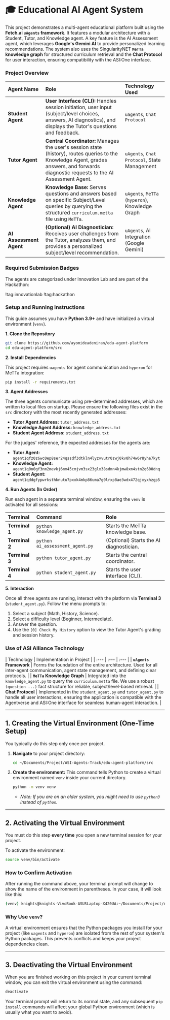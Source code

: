 # 🎓 Educational AI Agent System

This project demonstrates a multi-agent educational platform built using the **Fetch.ai `uAgents` framework**. It features a modular architecture with a Student, Tutor, and Knowledge agent. A key feature is the AI Assessment agent, which leverages **Google's Gemini AI** to provide personalized learning recommendations. The system also uses the SingularityNET **`MeTTa` knowledge graph** for structured curriculum retrieval and the **Chat Protocol** for user interaction, ensuring compatibility with the ASI:One interface.

### Project Overview

| Agent Name | Role | Technology Used |
| :--- | :--- | :--- |
| **Student Agent** | **User Interface (CLI):** Handles session initiation, user input (subject/level choices, answers, AI diagnostics), and displays the Tutor's questions and feedback. | `uagents`, `Chat Protocol` |
| **Tutor Agent** | **Central Coordinator:** Manages the user's session state (history), routes queries to the Knowledge Agent, grades answers, and forwards diagnostic requests to the AI Assessment Agent. | `uAgents`, `Chat Protocol`, State Management |
| **Knowledge Agent** | **Knowledge Base:** Serves questions and answers based on specific Subject/Level queries by querying the structured `curriculum.metta` file using `MeTTa`. | `uAgents`, `MeTTa` (`hyperon`), Knowledge Graph |
| **AI Assessment Agent** | **(Optional) AI Diagnostician:** Receives user challenges from the Tutor, analyzes them, and provides a personalized subject/level recommendation. | `uAgents`, AI Integration (Google Gemini) |

### Required Submission Badges

The agents are categorized under Innovation Lab and are part of the Hackathon:

!tag:innovationlab
!tag:hackathon

### Setup and Running Instructions

This guide assumes you have **Python 3.9+** and have initialized a virtual environment (`venv`).

**1. Clone the Repository**

```bash
git clone https://github.com/ayomideadeniran/edu-agent-platform
cd edu-agent-platform/src 
```

**2. Install Dependencies**

This project requires `uagents` for agent communication and `hyperon` for MeTTa integration:

```bash
pip install -r requirements.txt
```

**3. Agent Addresses**

The three agents communicate using pre-determined addresses, which are written to local files on startup. Please ensure the following files exist in the `src` directory with the most recently generated addresses:

  * **Tutor Agent Address:** `tutor_address.txt`
  * **Knowledge Agent Address:** `knowledge_address.txt`
  * **Student Agent Address:** `student_address.txt`

For the judges' reference, the expected addresses for the agents are:

  * **Tutor Agent:** `agent1qfz0z6wc0ep8ser24qssdf3dtkln4lyzvvutr0zwj0kv0h74w6r8yhe7kyt`
  * **Knowledge Agent:** `agent1q0n0gf3nm2mevkj6mm45cmjvm3sx23glx38sdmn4kjmw8xm4stn2q600dnq`
  * **Student Agent:** `agent1qddgfypwrksthknutu7pxxk4mkp86uma7g0lrxp8ae3wdx472qjxyxhzgp5`

**4. Run Agents (In Order)**

Run each agent in a separate terminal window, ensuring the `venv` is activated for all sessions:

| Terminal | Command | Role |
| :--- | :--- | :--- |
| **Terminal 1** | `python knowledge_agent.py` | Starts the MeTTa knowledge base. |
| **Terminal 2** | `python ai_assessment_agent.py` | (Optional) Starts the AI diagnostician. |
| **Terminal 3** | `python tutor_agent.py` | Starts the central coordinator. |
| **Terminal 4** | `python student_agent.py` | Starts the user interface (CLI). |


**5. Interaction**

Once all three agents are running, interact with the platform via **Terminal 3** (`student_agent.py`). Follow the menu prompts to:

1.  Select a subject (Math, History, Science).
2.  Select a difficulty level (Beginner, Intermediate).
3.  Answer the question.
4.  Use the `[0] Check My History` option to view the Tutor Agent's grading and session history.

### Use of ASI Alliance Technology

| Technology | Implementation in Project |
| :--- | :--- | :--- |
| **`uAgents` Framework** | Forms the foundation of the entire architecture. Used for all inter-agent communication, agent state management, and defining clear protocols. |
| **`MeTTa` Knowledge Graph** | Integrated into the `knowledge_agent.py` to query the `curriculum.metta` file. We use a robust `(question ...)` fact structure for reliable, subject/level-based retrieval. |
| **Chat Protocol** | Implemented in the `student_agent.py` and `tutor_agent.py` to handle all user interactions, ensuring the application is compatible with the Agentverse and ASI:One interface for seamless human-agent interaction. |

---

## 1. Creating the Virtual Environment (One-Time Setup)

You typically do this step only once per project.

1.  **Navigate** to your project directory:
    ```bash
    cd ~/Documents/Project/ASI-Agents-Track/edu-agent-platform/src
    ```
2.  **Create the environment:** This command tells Python to create a virtual environment named `venv` inside your current directory.
    ```bash
    python -m venv venv
    ```
      * *Note: If you are on an older system, you might need to use `python3` instead of `python`.*

---

## 2. Activating the Virtual Environment

You must do this step **every time** you open a new terminal session for your project.

To activate the environment:

```bash
source venv/bin/activate
```

### How to Confirm Activation

After running the command above, your terminal prompt will change to show the name of the environment in parentheses. In your case, it will look like this:

```bash
(venv) knights@knights-VivoBook-ASUSLaptop-X420UA:~/Documents/Project/ASI-Agents-Track/edu-agent-platform/src$
```

### Why Use `venv`?

A virtual environment ensures that the Python packages you install for your project (like `uagents` and `hyperon`) are isolated from the rest of your system's Python packages. This prevents conflicts and keeps your project dependencies clean.

---

## 3. Deactivating the Virtual Environment

When you are finished working on this project in your current terminal window, you can exit the virtual environment using the command:

```bash
deactivate
```

Your terminal prompt will return to its normal state, and any subsequent `pip install` commands will affect your global Python environment (which is usually what you want to avoid).